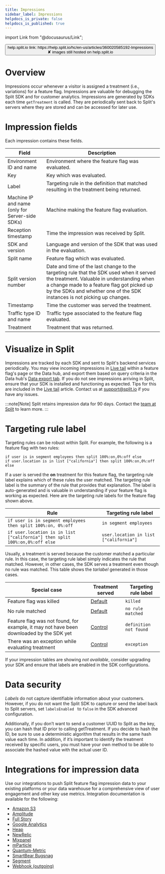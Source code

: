 ```yaml
---
title: Impressions
sidebar_label: Impressions
helpdocs_is_private: false
helpdocs_is_published: true
---
```


import Link from "@docusaurus/Link";

<p>
  <button style={{borderRadius:'8px', border:'1px', fontFamily:'Courier New', fontWeight:'800', textAlign:'left'}}> help.split.io link: https://help.split.io/hc/en-us/articles/360020585192-Impressions <br /> ✘ images still hosted on help.split.io </button>
</p>

# Overview

Impressions occur whenever a visitor is assigned a treatment (i.e., variations) for a feature flag. Impressions are valuable for debugging the Split SDK and for customer analytics. Impressions are generated by SDKs each time `getTreatment` is called. They are periodically sent back to Split's servers where they are stored and can be accessed for later use. 
 
# Impression fields
 
Each impression contains these fields.

| **Field** | **Description** |
| --- | --- | 
Environment ID and name | Environment where the feature flag was evaluated.
Key | Key which was evaluated.
Label | Targeting rule in the definition that matched resulting in the treatment being returned.
Machine IP and name <br /> (only for Server-side SDKs) | Machine making the feature flag evaluation.
Reception timestamp | Time the impression was received by Split.
SDK and version | Language and version of the SDK that was used in the evaluation. 
Split name | Feature flag which was evaluated.
Split version number | Date and time of the last change to the targeting rule that the SDK used when it served the treatment. Valuable in understanding when a change made to a feature flag got picked up by the SDKs and whether one of the SDK instances is not picking up changes.
Timestamp | Time the customer was served the treatment.
Traffic type ID and name | Traffic type associated to the feature flag evaluated.
Treatment | Treatment that was returned.

# Visualize in Split
 
Impressions are tracked by each SDK and sent to Split's backend services periodically. You may view incoming impressions in [Live tail](https://help.split.io/hc/en-us/articles/360044867032-Live-tail) within a feature flag's page or the Data hub, and export them based on query criteria in the Data hub's [Data export tab](https://help.split.io/hc/en-us/articles/360048120112-Export-data). If you do not see impressions arriving in Split, ensure that your SDK is installed and functioning as expected. Tips for this are included in the [Live tail](https://help.split.io/hc/en-us/articles/360044867032-Live-tail) article. Contact us at [support@split.io](mailto:support@split.io) if you have any issues. 

:::note[Note]
Split retains impression data for 90 days. Contact the [team at Split](mailto:support@split.io) to learn more.
:::

# Targeting rule label
 
Targeting rules can be robust within Split. For example, the following is a feature flag with two rules:

```
if user is in segment employees then split 100%:on,0%:off else
if user.location is in list ["california"] then split 100%:on,0%:off else
```

If a user is served the **on** treatment for this feature flag, the targeting rule label explains which of these rules the user matched. The targeting rule label is the summary of the rule that provides that explanation. The label is auto-generated and is valuable in understanding if your feature flag is working as expected. Here are the targeting rule labels for the feature flag shown above.

| **Rule** | **Targeting rule label** | 
| --- | --- | 
| `if user is in segment employees then split 100%:on, 0%:off` | `in segment employees` |
| `if user.location is in list ["california"] then split 100%:on,0%:off else` | `user.location in list ["california"]` |
 
Usually, a treatment is served because the customer matched a particular rule. In this case, the targeting rule label simply indicates the rule that matched. However, in other cases, the SDK serves a treatment even though no rule was matched. This table shows the *tarlabel* generated in those cases.
 
| **Special case** | **Treatment served** | **Targeting rule label** |
| --- | --- | --- |
| Feature flag was killed | [Default](https://help.split.io/hc/en-us/articles/360020528192) | `killed` |
| No rule matched | [Default](https://help.split.io/hc/en-us/articles/360020528192) | `no rule matched` |
| Feature flag was not found, for example, it may not have been downloaded by the SDK yet | [Control](https://help.split.io/hc/en-us/articles/360020528072) | `definition not found` |
| There was an exception while evaluating treatment | [Control](https://help.split.io/hc/en-us/articles/360020528072) | `exception`  |

If your impression tables are showing *not available*, consider upgrading your SDK and ensure that labels are enabled in the SDK configurations.

# Data security
 
*Labels* do not capture identifiable information about your customers. However, if you do not want the Split SDK to capture or send the label back to Split servers, set `labelsEnabled ` to `false` in the SDK advanced configuration.

Additionally, if you don’t want to send a customer UUID to Split as the key, you can hash that ID prior to calling getTreatment. If you decide to hash the ID, be sure to use a deterministic algorithm that results in the same hash value each time. In addition, if it’s important to identify the treatment received by specific users, you must have your own method to be able to associate the hashed value with the actual user ID.

# Integrations for impression data
Use our integrations to push Split feature flag impression data to your existing platforms or your data warehouse for a comprehensive view of user engagement and other key use metrics. Integration documentation is available for the following:
- [Amazon S3](https://help.split.io/hc/en-us/articles/360053674072-Amazon-S3)
- [Amplitude](https://help.split.io/hc/en-us/articles/360046658932-Amplitude)
- [Full Story](https://help.split.io/hc/en-us/articles/360045937831-FullStory)
- [Google Analytics](https://help.split.io/hc/en-us/articles/360040838752-Google-Analytics)
- [Heap](https://help.split.io/hc/en-us/articles/360035207311-Heap)
- [NewRelic](https://help.split.io/hc/en-us/articles/360020695432-New-Relic)
- [Mixpanel](https://help.split.io/hc/en-us/articles/360045503191-Mixpanel)
- [mParticle](https://help.split.io/hc/en-us/articles/360038306272-mParticle-)
- [Quantum-Metric](https://help.split.io/hc/en-us/articles/4423968122381-Quantum-Metric)
- [SmartBear Bugsnag](https://help.split.io/hc/en-us/articles/5709939011085-Bugsnag)
- [Segment](https://help.split.io/hc/en-us/articles/360020742532)
- [Webhook (outgoing)](https://help.split.io/hc/en-us/articles/360020700232)
